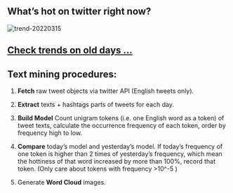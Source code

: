 ## What’s hot on twitter right now?

![trend-20220315][wordcloud]

[wordcloud]: https://raw.githubusercontent.com/xdqc/tweet-trend-everyday/master/word-cloud/trend-20220315.png?token=AF5V4P7ADR6KQBZ4CEDTNIK6AXRMU "trend-20220315"

## [Check trends on old days ...](https://github.com/xdqc/tweet-trend-everyday/tree/master/word-cloud)

## Text mining procedures:

1. **Fetch** raw tweet objects via twitter API (English tweets only).

2. **Extract** texts + hashtags parts of tweets for each day.

3. **Build Model** Count unigram tokens (i.e. one English word as a token) of tweet texts, calculate the occurrence frequency of each token, order by frequency high to low.

4. **Compare** today’s model and yesterday’s model. If today’s frequency of one token is higher than 2 times of yesterday’s frequency, which mean the hottiness of that word increased by more than 100%, record that token. (Only care about tokens with frequency >10^-5 )

5. Generate **Word Cloud** images.
